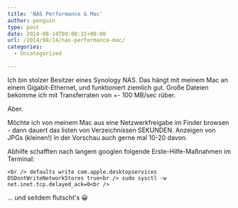 ```yaml
---
title: 'NAS Performance & Mac'
author: penguin
type: post
date: 2014-08-14T09:08:31+00:00
url: /2014/08/14/nas-performance-mac/
categories:
  - Uncategorized

---
```

Ich bin stolzer Besitzer eines Synology NAS. Das hängt mit meinem Mac an einem Gigabit-Ethernet, und funktioniert ziemlich gut. Große Dateien bekomme ich mit Transferraten von +- 100 MB/sec rüber.

Aber.

Möchte ich von meinem Mac aus eine Netzwerkfreigabe im Finder browsen - dann dauert das listen von Verzeichnissen SEKUNDEN. Anzeigen von JPGs (kleinen!) in der Vorschau auch gerne mal 10-20 davon.

Abhilfe schafften nach langem googlen folgende Erste-Hilfe-Maßnahmen im Terminal:

`<br />
defaults write com.apple.desktopservices DSDontWriteNetworkStores true<br />
sudo sysctl -w net.inet.tcp.delayed_ack=0<br />
`

... und seitdem flutscht's 😀